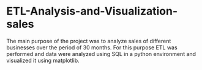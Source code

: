 # ETL-Analysis-and-Visualization-sales
The main purpose of the project was to analyze sales of different businesses over the period of 30 months. For this purpose ETL was performed and data were analyzed using SQL in a python environment and visualized it using matplotlib. 
